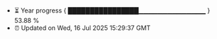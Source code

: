 - ⏳ Year progress { ████████████████▁▁▁▁▁▁▁▁▁▁▁▁▁▁ } 53.88 %
- ⏰ Updated on Wed, 16 Jul 2025 15:29:37 GMT

